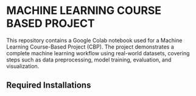 # MACHINE LEARNING COURSE BASED PROJECT

This repository contains a Google Colab notebook used for a Machine Learning Course-Based Project (CBP). The project demonstrates a complete machine learning workflow using real-world datasets, covering steps such as data preprocessing, model training, evaluation, and visualization.


## Required Installations
